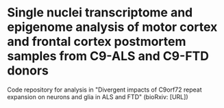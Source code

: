 # Single nuclei transcriptome and epigenome analysis of motor cortex and frontal cortex postmortem samples from C9-ALS and C9-FTD donors
Code repository for analysis in "Divergent impacts of C9orf72 repeat expansion on neurons and glia in ALS and FTD" (bioRxiv: [URL])
